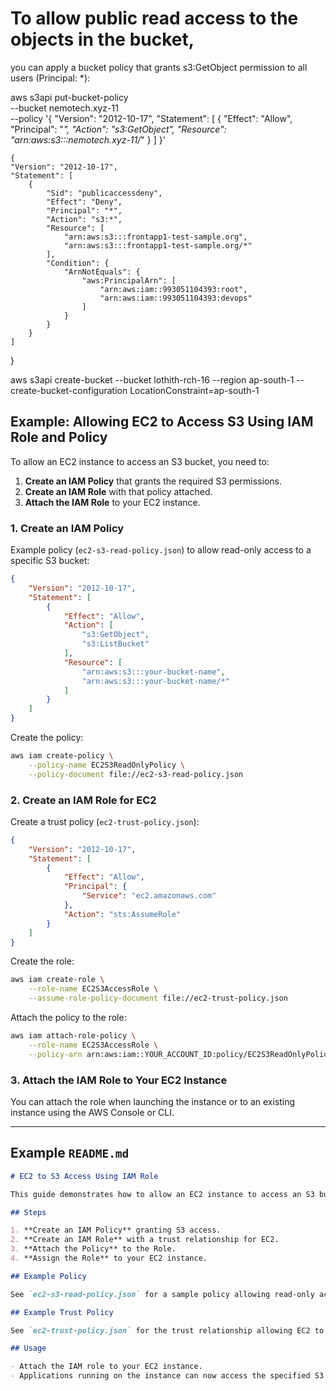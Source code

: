 
# To allow public read access to the objects in the bucket, 
you can apply a bucket policy that grants s3:GetObject 
permission to all users (Principal: *):

aws s3api put-bucket-policy \
    --bucket nemotech.xyz-11 \
    --policy '{
      "Version": "2012-10-17",
      "Statement": [
        {
          "Effect": "Allow",
          "Principal": "*",
          "Action": "s3:GetObject",
          "Resource": "arn:aws:s3:::nemotech.xyz-11/*"
        }
      ]
    }'


    {
	"Version": "2012-10-17",
	"Statement": [
		{
			"Sid": "publicaccessdeny",
			"Effect": "Deny",
			"Principal": "*",
			"Action": "s3:*",
			"Resource": [
				"arn:aws:s3:::frontapp1-test-sample.org",
				"arn:aws:s3:::frontapp1-test-sample.org/*"
			],
			"Condition": {
				"ArnNotEquals": {
					"aws:PrincipalArn": [
						"arn:aws:iam::993051104393:root",
						"arn:aws:iam::993051104393:devops"
					]
				}
			}
		}
	]
}

aws s3api create-bucket --bucket lothith-rch-16 --region ap-south-1 --create-bucket-configuration LocationConstraint=ap-south-1


## Example: Allowing EC2 to Access S3 Using IAM Role and Policy

To allow an EC2 instance to access an S3 bucket, you need to:

1. **Create an IAM Policy** that grants the required S3 permissions.
2. **Create an IAM Role** with that policy attached.
3. **Attach the IAM Role** to your EC2 instance.

### 1. Create an IAM Policy

Example policy (`ec2-s3-read-policy.json`) to allow read-only access to a specific S3 bucket:

```json
{
    "Version": "2012-10-17",
    "Statement": [
        {
            "Effect": "Allow",
            "Action": [
                "s3:GetObject",
                "s3:ListBucket"
            ],
            "Resource": [
                "arn:aws:s3:::your-bucket-name",
                "arn:aws:s3:::your-bucket-name/*"
            ]
        }
    ]
}
```

Create the policy:

```sh
aws iam create-policy \
    --policy-name EC2S3ReadOnlyPolicy \
    --policy-document file://ec2-s3-read-policy.json
```

### 2. Create an IAM Role for EC2

Create a trust policy (`ec2-trust-policy.json`):

```json
{
    "Version": "2012-10-17",
    "Statement": [
        {
            "Effect": "Allow",
            "Principal": {
                "Service": "ec2.amazonaws.com"
            },
            "Action": "sts:AssumeRole"
        }
    ]
}
```

Create the role:

```sh
aws iam create-role \
    --role-name EC2S3AccessRole \
    --assume-role-policy-document file://ec2-trust-policy.json
```

Attach the policy to the role:

```sh
aws iam attach-role-policy \
    --role-name EC2S3AccessRole \
    --policy-arn arn:aws:iam::YOUR_ACCOUNT_ID:policy/EC2S3ReadOnlyPolicy
```

### 3. Attach the IAM Role to Your EC2 Instance

You can attach the role when launching the instance or to an existing instance using the AWS Console or CLI.

---

## Example `README.md`

```markdown
# EC2 to S3 Access Using IAM Role

This guide demonstrates how to allow an EC2 instance to access an S3 bucket using IAM roles and policies.

## Steps

1. **Create an IAM Policy** granting S3 access.
2. **Create an IAM Role** with a trust relationship for EC2.
3. **Attach the Policy** to the Role.
4. **Assign the Role** to your EC2 instance.

## Example Policy

See `ec2-s3-read-policy.json` for a sample policy allowing read-only access to a specific S3 bucket.

## Example Trust Policy

See `ec2-trust-policy.json` for the trust relationship allowing EC2 to assume the role.

## Usage

- Attach the IAM role to your EC2 instance.
- Applications running on the instance can now access the specified S3 bucket using the AWS SDK or CLI without embedding credentials.

```